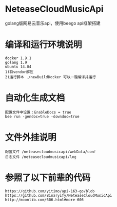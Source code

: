 # NeteaseCloudMusicApi
golang版网易云音乐api，使用beego api框架搭建

# 编译和运行环境说明
    docker 1.9.1
    golang 1.9
    ubuntu 14.04
    1)将vendor解压
    2)运行脚本 ./newBuildDocker 可以一键编译并运行

# 自动化生成文档
    配置文件中设置：EnableDocs = true
    bee run -gendoc=true -downdoc=true

# 文件外挂说明
    配置文件 /neteasecloudmusicapi/webData/conf
    日志文件 /neteasecloudmusicapi/log

# 参照了以下前辈的代码
    https://github.com/yitimo/api-163-go/blob
    https://github.com/Binaryify/NeteaseCloudMusicApi
    http://moonlib.com/606.html#more-606
